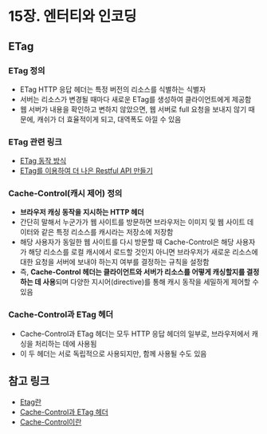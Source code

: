 # 15장. 엔터티와 인코딩

## ETag
### ETag 정의
- ETag HTTP 응답 헤더는 특정 버전의 리소스를 식별하는 식별자
- 서버는 리소스가 변경될 때마다 새로운 ETag를 생성하여 클라이언트에게 제공함 
- 웹 서버가 내용을 확인하고 변하지 않았으면, 웹 서버로 full 요청을 보내지 않기 때문에, 캐쉬가 더 효율적이게 되고, 대역폭도 아낄 수 있음


### ETag 관련 링크
- [ETag 동작 방식](https://tecoble.techcourse.co.kr/post/2020-09-30-ETag-with-Spring/)
- [ETag를 이용하여 더 나은 Restful API 만들기]( https://yozm.wishket.com/magazine/detail/1772/)

### Cache-Control(캐시 제어) 정의
- **브라우저 캐싱 동작을 지시하는 HTTP 헤더**
- 간단히 말해서 누군가가 웹 사이트를 방문하면 브라우저는 이미지 및 웹 사이트 데이터와 같은 특정 리소스를 캐시라는 저장소에 저장함
- 해당 사용자가 동일한 웹 사이트를 다시 방문할 때 Cache-Control은 해당 사용자가 해당 리소스를 로컬 캐시에서 로드할 것인지 아니면 브라우저가 새로운 리소스에 대한 요청을 서버에 보내야 하는지 여부를 결정하는 규칙을 설정함
- 즉, **Cache-Control 헤더는 클라이언트와 서버가 리소스를 어떻게 캐싱할지를 결정하는 데 사용**되며 다양한 지시어(directive)를 통해 캐시 동작을 세밀하게 제어할 수 있음


### Cache-Control과 ETag 헤더

- Cache-Control과 ETag 헤더는 모두 HTTP 응답 헤더의 일부로, 브라우저에서 캐싱을 처리하는 데에 사용됨
- 이 두 헤더는 서로 독립적으로 사용되지만, 함께 사용될 수도 있음

## 참고 링크
- [Etag란](https://developer.mozilla.org/ko/docs/Web/HTTP/Headers/ETag)
- [Cache-Control과 ETag 헤더](https://yozm.wishket.com/magazine/questions/share/i6MB9h5hu0AXnNBI/)
- [Cache-Control이란](https://www.cloudflare.com/ko-kr/learning/cdn/glossary/what-is-cache-control/)
